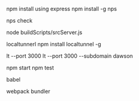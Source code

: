 npm install
using express
npm install -g nps

nps check


node buildScripts/srcServer.js


localtunnerl
npm install localtunnel -g

lt --port 3000
lt --port 3000 --subdomain dawson


npm start
npm test


babel


webpack bundler

